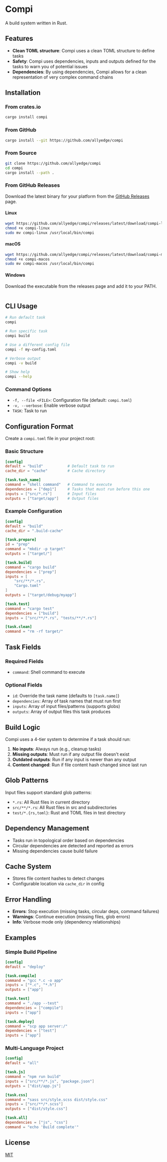 # Compi

A build system written in Rust.

## Features

- **Clean TOML structure**: Compi uses a clean TOML structure to define tasks
- **Safety**: Compi uses dependencies, inputs and outputs defined for the tasks to warn you of potential issues
- **Dependencies**: By using dependencies, Compi allows for a clean representation of very complex command chains

## Installation

### From crates.io

```bash
cargo install compi
```

### From GitHub

```bash
cargo install --git https://github.com/allyedge/compi
```

### From Source

```bash
git clone https://github.com/allyedge/compi
cd compi
cargo install --path .
```

### From GitHub Releases

Download the latest binary for your platform from the [GitHub Releases](https://github.com/allyedge/compi/releases) page.

#### Linux

```bash
wget https://github.com/allyedge/compi/releases/latest/download/compi-linux
chmod +x compi-linux
sudo mv compi-linux /usr/local/bin/compi
```

#### macOS

```bash
wget https://github.com/allyedge/compi/releases/latest/download/compi-macos
chmod +x compi-macos
sudo mv compi-macos /usr/local/bin/compi
```

#### Windows

Download the executable from the releases page and add it to your PATH.

```bash
```

## CLI Usage

```bash
# Run default task
compi

# Run specific task
compi build

# Use a different config file
compi -f my-config.toml

# Verbose output
compi -v build

# Show help
compi --help
```

### Command Options

- `-f, --file <FILE>`: Configuration file (default: `compi.toml`)
- `-v, --verbose`: Enable verbose output
- `TASK`: Task to run

## Configuration Format

Create a `compi.toml` file in your project root:

### Basic Structure

```toml
[config]
default = "build"           # Default task to run
cache_dir = "cache"         # Cache directory

[task.task_name]
command = "shell command"   # Command to execute
dependencies = ["dep1"]     # Tasks that must run before this one
inputs = ["src/*.rs"]       # Input files
outputs = ["target/app"]    # Output files
```

### Example Configuration

```toml
[config]
default = "build"
cache_dir = ".build-cache"

[task.prepare]
id = "prep"
command = "mkdir -p target"
outputs = ["target/"]

[task.build]
command = "cargo build"
dependencies = ["prep"]
inputs = [
    "src/**/*.rs",
    "Cargo.toml"
]
outputs = ["target/debug/myapp"]

[task.test]
command = "cargo test"
dependencies = ["build"]
inputs = ["src/**/*.rs", "tests/**/*.rs"]

[task.clean]
command = "rm -rf target/"
```

## Task Fields

### Required Fields

- `command`: Shell command to execute

### Optional Fields

- `id`: Override the task name (defaults to `[task.name]`)
- `dependencies`: Array of task names that must run first
- `inputs`: Array of input files/patterns (supports globs)
- `outputs`: Array of output files this task produces

## Build Logic

Compi uses a 4-tier system to determine if a task should run:

1. **No inputs**: Always run (e.g., cleanup tasks)
2. **Missing outputs**: Must run if any output file doesn't exist
3. **Outdated outputs**: Run if any input is newer than any output
4. **Content changed**: Run if file content hash changed since last run

## Glob Patterns

Input files support standard glob patterns:

- `*.rs`: All Rust files in current directory
- `src/**/*.rs`: All Rust files in src and subdirectories
- `test/*.{rs,toml}`: Rust and TOML files in test directory

## Dependency Management

- Tasks run in topological order based on dependencies
- Circular dependencies are detected and reported as errors
- Missing dependencies cause build failure

## Cache System

- Stores file content hashes to detect changes
- Configurable location via `cache_dir` in config

## Error Handling

- **Errors**: Stop execution (missing tasks, circular deps, command failures)
- **Warnings**: Continue execution (missing files, glob errors)
- **Info**: Verbose mode only (dependency relationships)

## Examples

### Simple Build Pipeline

```toml
[config]
default = "deploy"

[task.compile]
command = "gcc *.c -o app"
inputs = ["*.c", "*.h"]
outputs = ["app"]

[task.test]
command = "./app --test"
dependencies = ["compile"]
inputs = ["app"]

[task.deploy]
command = "scp app server:/"
dependencies = ["test"]
inputs = ["app"]
```

### Multi-Language Project

```toml
[config]
default = "all"

[task.js]
command = "npm run build"
inputs = ["src/**/*.js", "package.json"]
outputs = ["dist/app.js"]

[task.css]
command = "sass src/style.scss dist/style.css"
inputs = ["src/**/*.scss"]
outputs = ["dist/style.css"]

[task.all]
dependencies = ["js", "css"]
command = "echo 'Build complete'"
```

## License

[MIT](./LICENSE)
